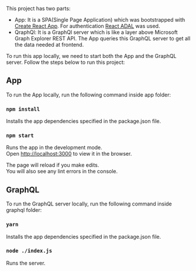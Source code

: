 This project has two parts:
- App: It is a SPA(Single Page Application) which was bootstrapped with [Create React App](https://github.com/facebookincubator/create-react-app). For authentication [React ADAL](https://github.com/salvoravida/react-adal) was used.
- QraphQl: It is a GraphQl server which is like a layer above Microsoft Graph Explorer REST API. The App queries this GraphQL server to get all the data needed at frontend.

To run this app locally, we need to start both the App and the GraphQL server. Follow the steps below to run this project:

## App
To run the App locally, run the following command inside app folder:

### `npm install`

Installs the app dependencies specified in the package.json file.<br>

### `npm start`

Runs the app in the development mode.<br>
Open [http://localhost:3000](http://localhost:3000) to view it in the browser.

The page will reload if you make edits.<br>
You will also see any lint errors in the console.

## GraphQL
To run the GraphQL server locally, run the following command inside graphql folder:

### `yarn`

Installs the app dependencies specified in the package.json file.<br>

### `node ./index.js`

Runs the server.
